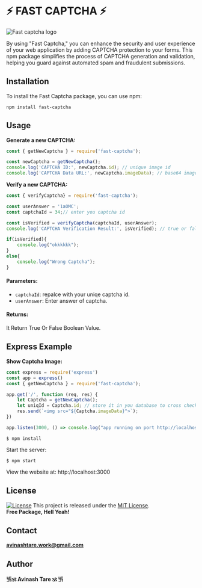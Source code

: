 # ⚡ FAST  CAPTCHA ⚡
![Fast captcha logo](https://firebasestorage.googleapis.com/v0/b/optimus-8c379.appspot.com/o/importent%20npm%20package%20images%2Fsvgviewer-png-output.png?alt=media&token=f7930a9b-9900-436c-9cbb-896f2231cd34&_gl=1*1y4j5a9*_ga*MTY3MzI1OTg1Mi4xNjk4NDc3NDkw*_ga_CW55HF8NVT*MTY5ODU4MDAyOC4yLjEuMTY5ODU4MDE3MS41Ny4wLjA.)

By using "Fast Captcha," you can enhance the security and user experience of your web application by adding CAPTCHA protection to your forms. This npm package simplifies the process of CAPTCHA generation and validation, helping you guard against automated spam and fraudulent submissions.

## Installation

To install the Fast Captcha package, you can use npm:

```console
npm install fast-captcha
```
## Usage
**Generate a new CAPTCHA:**
```js
const { getNewCaptcha } = require('fast-captcha');

const newCaptcha = getNewCaptcha();
console.log('CAPTCHA ID:', newCaptcha.id); // unique image id
console.log('CAPTCHA Data URL:', newCaptcha.imageData); // base64 image

```
**Verify a new CAPTCHA:**
```js
const { verifyCaptcha} = require('fast-captcha');

const userAnswer = '1aOMC'; 
const captchaId = 34;// enter you captcha id 

const isVerified = verifyCaptcha(captchaId, userAnswer);
console.log('CAPTCHA Verification Result:', isVerified); // true or false

if(isVerified){
    console.log("okkkkkk");
}
else{
    console.log("Wrong Captcha");
}

```


#### Parameters:

- `captchaId`: repalce with your uniqe captcha id.
- `userAnswer`: Enter answer of captcha.
#### Returns:

It Return True Or False Boolean Value.


## Express Example
**Show Captcha Image:**
```js
const express = require('express')
const app = express()
const { getNewCaptcha } = require('fast-captcha');

app.get('/', function (req, res) {
    let Captcha = getNewCaptcha();
    let uniqId = Captcha.id; // store it in you database to cross check captcha 
    res.send(`<img src="${Captcha.imageData}">`);
})

app.listen(3000, () => console.log("app running on port http://localhost:3000"))
```
```console
$ npm install
```

  Start the server:

```console
$ npm start
```

View the website at: http://localhost:3000


## License


[![License](https://img.shields.io/badge/License-MIT-blue.svg)](https://opensource.org/licenses/MIT)
This project is released under the [MIT License](LICENSE).  
**Free Package, Hell Yeah!**



## Contact

**[avinashtare.work@gmail.com](mailto:avinashtare.work@gmail.com)**

## Author
**卐🕉 Avinash Tare 🕉 卐**
